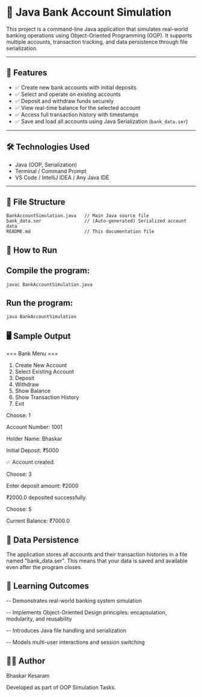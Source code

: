 # 🏦 Java Bank Account Simulation

This project is a command-line Java application that simulates real-world banking operations using Object-Oriented Programming (OOP). It supports multiple accounts, transaction tracking, and data persistence through file serialization.

---

## 🚀 Features

- ✅ Create new bank accounts with initial deposits
- ✅ Select and operate on existing accounts
- ✅ Deposit and withdraw funds securely
- ✅ View real-time balance for the selected account
- ✅ Access full transaction history with timestamps
- ✅ Save and load all accounts using Java Serialization (`bank_data.ser`)

---

## 🛠️ Technologies Used

- Java (OOP, Serialization)
- Terminal / Command Prompt
- VS Code / IntelliJ IDEA / Any Java IDE

---

## 📂 File Structure

```plaintext
BankAccountSimulation.java   // Main Java source file
bank_data.ser                // (Auto-generated) Serialized account data
README.md                    // This documentation file
```

## 🔧 How to Run

## Compile the program:
```
javac BankAccountSimulation.java
```

## Run the program:
```
java BankAccountSimulation
```
## 🖥️ Sample Output

=== Bank Menu ===
1. Create New Account
2. Select Existing Account
3. Deposit
4. Withdraw
5. Show Balance
6. Show Transaction History
7. Exit
   
Choose: 1

Account Number: 1001

Holder Name: Bhaskar

Initial Deposit: ₹5000

✅ Account created.

Choose: 3

Enter deposit amount: ₹2000

₹2000.0 deposited successfully.

Choose: 5

Current Balance: ₹7000.0

## 💾 Data Persistence

The application stores all accounts and their transaction histories in a file named "bank_data.ser". This means that your data is saved and available even after the program closes.

## 🎯 Learning Outcomes

-- Demonstrates real-world banking system simulation

-- Implements Object-Oriented Design principles: encapsulation, modularity, and reusability

-- Introduces Java file handling and serialization

-- Models multi-user interactions and session switching

## 👨‍💻 Author

Bhaskar Kesaram

Developed as part of OOP Simulation Tasks.

